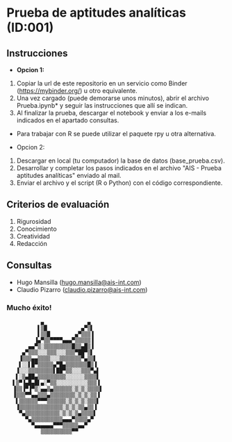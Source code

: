 # Prueba de aptitudes analíticas (ID:001)

## Instrucciones 
- <b>Opcion 1:</b> 
1. Copiar la url de este repositorio en un servicio como Binder (https://mybinder.org/) u otro equivalente. 
2. Una vez cargado (puede demorarse unos minutos), abrir el archivo Prueba.ipynb* y seguir las instrucciones que allí se indican.  
3. Al finalizar la prueba, descargar el notebook y enviar a los e-mails indicados en el apartado consultas.

* Para trabajar con R se puede utilizar el paquete rpy u otra alternativa. 

- Opcion 2: 
1. Descargar en local (tu computador) la base de datos (base_prueba.csv). 
2. Desarrollar y completar los pasos indicados en el archivo "AIS - Prueba aptitudes analíticas" enviado al mail. 
3. Enviar el archivo y el script (R o Python) con el código correspondiente.  

## Criterios de evaluación

1. Rigurosidad
2. Conocimiento
3. Creatividad
4. Redacción

## Consultas
- Hugo Mansilla (hugo.mansilla@ais-int.com)
- Claudio Pizarro (claudio.pizarro@ais-int.com)

### Mucho éxito! 

               ▄              ▄
              ▌▒█           ▄▀▒▌
              ▌▒▒█        ▄▀▒▒▒▐
             ▐▄▀▒▒▀▀▀▀▄▄▄▀▒▒▒▒▒▐
           ▄▄▀▒░▒▒▒▒▒▒▒▒▒█▒▒▄█▒▐
         ▄▀▒▒▒░░░▒▒▒░░░▒▒▒▀██▀▒▌
        ▐▒▒▒▄▄▒▒▒▒░░░▒▒▒▒▒▒▒▀▄▒▒▌
        ▌░░▌█▀▒▒▒▒▒▄▀█▄▒▒▒▒▒▒▒█▒▐
       ▐░░░▒▒▒▒▒▒▒▒▌██▀▒▒░░░▒▒▒▀▄▌
       ▌░▒▄██▄▒▒▒▒▒▒▒▒▒░░░░░░▒▒▒▒▌
      ▌▒▀▐▄█▄█▌▄░▀▒▒░░░░░░░░░░▒▒▒▐
      ▐▒▒▐▀▐▀▒░▄▄▒▄▒▒▒▒▒▒░▒░▒░▒▒▒▒▌
      ▐▒▒▒▀▀▄▄▒▒▒▄▒▒▒▒▒▒▒▒░▒░▒░▒▒▐
       ▌▒▒▒▒▒▒▀▀▀▒▒▒▒▒▒░▒░▒░▒░▒▒▒▌
       ▐▒▒▒▒▒▒▒▒▒▒▒▒▒▒░▒░▒░▒▒▄▒▒▐
        ▀▄▒▒▒▒▒▒▒▒▒▒▒░▒░▒░▒▄▒▒▒▒▌
          ▀▄▒▒▒▒▒▒▒▒▒▒▄▄▄▀▒▒▒▒▄▀
            ▀▄▄▄▄▄▄▀▀▀▒▒▒▒▒▄▄▀
               ▒▒▒▒▒▒▒▒▒▒▀▀
